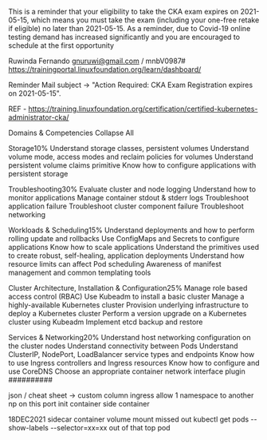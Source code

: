This is a reminder that your eligibility to take the CKA exam expires on 2021-05-15, which means you must take the exam (including your one-free retake if eligible) no later than 2021-05-15. As a reminder, due to Covid-19 online testing demand has increased significantly and you are encouraged to schedule at the first opportunity

Ruwinda Fernando
gnuruwi@gmail.com / mnbV0987#
https://trainingportal.linuxfoundation.org/learn/dashboard/

Reminder Mail subject -> "Action Required: CKA Exam Registration expires on 2021-05-15".

REF - https://training.linuxfoundation.org/certification/certified-kubernetes-administrator-cka/

Domains & Competencies
Collapse All

Storage10%
Understand storage classes, persistent volumes
Understand volume mode, access modes and reclaim policies for volumes
Understand persistent volume claims primitive
Know how to configure applications with persistent storage

Troubleshooting30%
Evaluate cluster and node logging
Understand how to monitor applications
Manage container stdout & stderr logs
Troubleshoot application failure
Troubleshoot cluster component failure
Troubleshoot networking

Workloads & Scheduling15%
Understand deployments and how to perform rolling update and rollbacks
Use ConfigMaps and Secrets to configure applications
Know how to scale applications
Understand the primitives used to create robust, self-healing, application deployments
Understand how resource limits can affect Pod scheduling
Awareness of manifest management and common templating tools

Cluster Architecture, Installation & Configuration25%
Manage role based access control (RBAC)
Use Kubeadm to install a basic cluster
Manage a highly-available Kubernetes cluster
Provision underlying infrastructure to deploy a Kubernetes cluster
Perform a version upgrade on a Kubernetes cluster using Kubeadm
Implement etcd backup and restore

Services & Networking20%
Understand host networking configuration on the cluster nodes
Understand connectivity between Pods
Understand ClusterIP, NodePort, LoadBalancer service types and endpoints
Know how to use Ingress controllers and Ingress resources
Know how to configure and use CoreDNS
Choose an appropriate container network interface plugin
##########

json / cheat sheet -> custom column
ingress allow 1 namespace to another np on this port 
init container 
side container 

18DEC2021
sidecar container volume mount missed out 
kubectl get pods --show-labels --selector=xx=xx out of that top pod 
